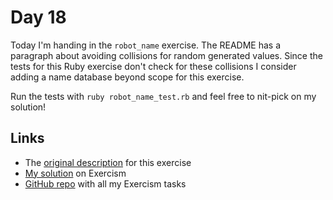 # Day 18

Today I'm handing in the `robot_name` exercise. The README has a paragraph about avoiding collisions for random generated values. Since the tests for this Ruby exercise don't check for these collisions I consider adding a name database beyond scope for this exercise.

Run the tests with `ruby robot_name_test.rb` and feel free to nit-pick on my solution!

## Links

* The [original description](https://github.com/lenn4rd/exercism/blob/master/ruby/robot_name/README.md) for this exercise
* [My solution](http://exercism.io/submissions/83aebfabaa284bfb8d8b3e3b18a31de3) on Exercism
* [GitHub repo](https://github.com/lenn4rd/exercism) with all my Exercism tasks